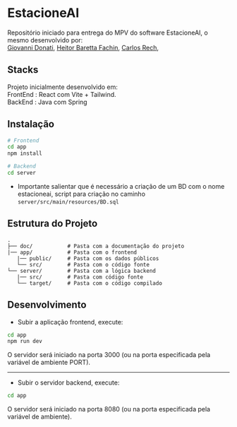 # EstacioneAI
Repositório iniciado para entrega do MPV do software EstacioneAI, o mesmo desenvolvido por:</br>
[Giovanni Donati](https://github.com/GiovanniDonati),
[Heitor Baretta Fachin](https://github.com/HeitorFachin),
[Carlos Rech](https://github.com/carlosgbrs),
## 

## Stacks

Projeto inicialmente desenvolvido em:<br>
FrontEnd : React com Vite + Tailwind.<br>
BackEnd : Java com Spring

## Instalação

```bash
# Frontend
cd app
npm install
```

```bash
# Backend
cd server
```

- Importante salientar que é necessário a criação de um BD com o nome estacioneai, script para criação no caminho ```server/src/main/resources/BD.sql```

## Estrutura do Projeto

```
.
├── doc/           # Pasta com a documentação do projeto
|── app/           # Pasta com o frontend
   |── public/     # Pasta com os dados públicos
   └── src/        # Pasta com o código fonte
└── server/        # Pasta com a lógica backend
   |── src/        # Pasta com código fonte
   └── target/     # Pasta com o código compilado
```

## Desenvolvimento

- Subir a aplicação frontend, execute:
```bash
cd app
npm run dev
```
O servidor será iniciado na porta 3000 (ou na porta especificada pela variável de ambiente PORT). 

---

- Subir o servidor backend, execute:
```bash
cd app
```
O servidor será iniciado na porta 8080 (ou na porta especificada pela variável de ambiente). 
